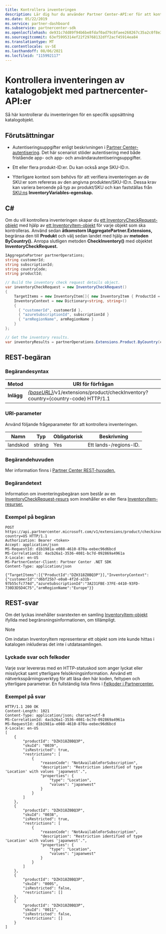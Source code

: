 ```yaml
---
title: Kontrollera inventeringen
description: Lär dig hur du använder Partner Center-API:er för att kontrollera inventeringen för en specifik uppsättning katalogobjekt. Du kan göra detta för att identifiera en kunds produkter eller SKU:er.
ms.date: 05/22/2019
ms.service: partner-dashboard
ms.subservice: partnercenter-sdk
ms.openlocfilehash: de931c7dd89f94b6be8fdaf0ad79c8faee268267c35a2c0f8e38d36b97842f3f
ms.sourcegitcommit: 63ef5995314ef22f29768132dff2acf45914ea84
ms.translationtype: MT
ms.contentlocale: sv-SE
ms.lasthandoff: 08/06/2021
ms.locfileid: "115992117"
---
```

# <a name="check-the-inventory-of-catalog-items-using-partner-center-apis"></a>Kontrollera inventeringen av katalogobjekt med partnercenter-API:er

Så här kontrollerar du inventeringen för en specifik uppsättning katalogobjekt.

## <a name="prerequisites"></a>Förutsättningar

- Autentiseringsuppgifter enligt beskrivningen i [Partner Center-autentisering](partner-center-authentication.md). Det här scenariot stöder autentisering med både fristående app- och app- och användarautentiseringsuppgifter.

- Ett eller flera produkt-ID:er. Du kan också ange SKU-ID:n.

- Ytterligare kontext som behövs för att verifiera inventeringen av de SKU:er som refereras av den angivna produkten/SKU-ID:n. Dessa krav kan variera beroende på typ av produkt/SKU och kan fastställas från [SKU:ns](product-resources.md#sku) **InventoryVariables-egenskap.**

## <a name="c"></a>C\#

Om du vill kontrollera inventeringen skapar du [ett InventoryCheckRequest-objekt](product-resources.md#inventorycheckrequest) med hjälp av [ett InventoryItem-objekt](product-resources.md#inventoryitem) för varje objekt som ska kontrolleras. Använd sedan **åtkomstorn IAggregatePartner.Extensions,** begränsa den till **Produkt** och välj sedan landet med hjälp av **metoden ByCountry().** Anropa slutligen metoden **CheckInventory()** med objektet **InventoryCheckRequest.**

``` csharp
IAggregatePartner partnerOperations;
string customerId;
string subscriptionId;
string countryCode;
string productId;

// Build the inventory check request details object.
var inventoryCheckRequest = new InventoryCheckRequest()
{
    TargetItems = new InventoryItem[]{ new InventoryItem { ProductId = productId } },
    InventoryContext = new Dictionary<string, string>()
    {
      { "customerId", customerId },
      { "azureSubscriptionId", subscriptionId }
      { "armRegionName", armRegionName }
    }
};

// Get the inventory results.
var inventoryResults = partnerOperations.Extensions.Product.ByCountry(countryCode).CheckInventory(inventoryCheckRequest);
```

## <a name="rest-request"></a>REST-begäran

### <a name="request-syntax"></a>Begärandesyntax

| Metod   | URI för förfrågan                                                                                                                              |
|----------|------------------------------------------------------------------------------------------------------------------------------------------|
| **Inlägg** | [*{baseURL}*](partner-center-rest-urls.md)/v1/extensions/product/checkInventory?country={country-code} HTTP/1.1                        |

### <a name="uri-parameter"></a>URI-parameter

Använd följande frågeparameter för att kontrollera inventeringen.

| Namn                   | Typ     | Obligatorisk | Beskrivning                                                     |
|------------------------|----------|----------|-----------------------------------------------------------------|
| landskod           | sträng   | Yes      | Ett lands-/regions-ID.                                            |

### <a name="request-headers"></a>Begärandehuvuden

Mer information finns i [Partner Center REST-huvuden.](headers.md)

### <a name="request-body"></a>Begärandetext

Information om inventeringsbegäran som består av en [InventoryCheckRequest-resurs](product-resources.md#inventorycheckrequest) som innehåller en eller flera [InventoryItem-resurser.](product-resources.md#inventoryitem)

### <a name="request-example"></a>Exempel på begäran

```http
POST https://api.partnercenter.microsoft.com/v1/extensions/product/checkinventory?country=US HTTP/1.1
Authorization: Bearer <token>
Accept: application/json
MS-RequestId: d1b1981a-e088-4610-870a-eebec96d6bcd
MS-CorrelationId: 4acb26a1-3536-4081-bc7d-092869a4961a
X-Locale: en-US
MS-PartnerCenter-Client: Partner Center .NET SDK
Content-Type: application/json

{"TargetItems":[{"ProductId":"DZH318Z0BQ3P"}],"InventoryContext":{"customerId":"d6bf25b7-e0a8-4f2d-a31b-97b55cfc774d","azureSubscriptionId":"3A231FBE-37FE-4410-93FD-730D3D5D4C75","armRegionName":"Europe"}}
```

## <a name="rest-response"></a>REST-svar

Om det lyckas innehåller svarstexten en samling [InventoryItem-objekt](product-resources.md#inventoryitem) ifyllda med begränsningsinformationen, om tillämpligt.

>[!NOTE]
>Om indatan InventoryItem representerar ett objekt som inte kunde hittas i katalogen inkluderas det inte i utdatasamlingen.

### <a name="response-success-and-error-codes"></a>Lyckade svar och felkoder

Varje svar levereras med en HTTP-statuskod som anger lyckat eller misslyckat samt ytterligare felsökningsinformation. Använd ett nätverksspårningsverktyg för att läsa den här koden, feltypen och ytterligare parametrar. En fullständig lista finns i [Felkoder i Partnercenter.](error-codes.md)

### <a name="response-example"></a>Exempel på svar

```http
HTTP/1.1 200 OK
Content-Length: 1021
Content-Type: application/json; charset=utf-8
MS-CorrelationId: 4acb26a1-3536-4081-bc7d-092869a4961a
MS-RequestId: d1b1981a-e088-4610-870a-eebec96d6bcd
X-Locale: en-US
[
    {
        "productId": "DZH318Z0BQ3P",
        "skuId": "0039",
        "isRestricted": true,
        "restrictions": [
            {
                "reasonCode": "NotAvailableForSubscription",
                "description": "Restriction identified of type 'Location' with values 'japanwest'.",
                "properties": {
                    "type": "Location",
                    "values": "japanwest"
                }
            }
        ]
    },
    {
        "productId": "DZH318Z0BQ3P",
        "skuId": "0038",
        "isRestricted": true,
        "restrictions": [
            {
                "reasonCode": "NotAvailableForSubscription",
                "description": "Restriction identified of type 'Location' with values 'japanwest'.",
                "properties": {
                    "type": "Location",
                    "values": "japanwest"
                }
            }
        ]
    },
    {
        "productId": "DZH318Z0BQ3P",
        "skuId": "000S",
        "isRestricted": false,
        "restrictions": []
    },
    {
        "productId": "DZH318Z0BQ3P",
        "skuId": "0011",
        "isRestricted": false,
        "restrictions": []
    }
]
```
